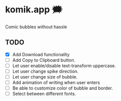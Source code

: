 # komik.app 🗯️
Comic bubbles without hassle

## TODO
- [x] Add Download functionality
- [ ] Add Copy to Clipboard button.
- [ ] Let user enable/disable text-transform uppercase.
- [ ] Let user change spike direction.
- [ ] Let user change size of bubble.
- [ ] Add animation of writing when user enters
- [ ] Be able to customize color of bubble and border.
- [ ] Select between different fonts.
